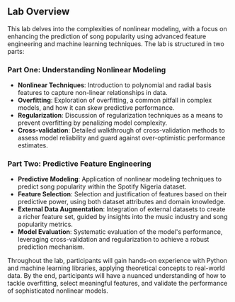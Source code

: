 ## Lab Overview

This lab delves into the complexities of nonlinear modeling, with a focus on enhancing the prediction of song popularity using advanced feature engineering and machine learning techniques. The lab is structured in two parts:

### Part One: Understanding Nonlinear Modeling
- **Nonlinear Techniques**: Introduction to polynomial and radial basis features to capture non-linear relationships in data.
- **Overfitting**: Exploration of overfitting, a common pitfall in complex models, and how it can skew predictive performance.
- **Regularization**: Discussion of regularization techniques as a means to prevent overfitting by penalizing model complexity.
- **Cross-validation**: Detailed walkthrough of cross-validation methods to assess model reliability and guard against over-optimistic performance estimates.

### Part Two: Predictive Feature Engineering
- **Predictive Modeling**: Application of nonlinear modeling techniques to predict song popularity within the Spotify Nigeria dataset.
- **Feature Selection**: Selection and justification of features based on their predictive power, using both dataset attributes and domain knowledge.
- **External Data Augmentation**: Integration of external datasets to create a richer feature set, guided by insights into the music industry and song popularity metrics.
- **Model Evaluation**: Systematic evaluation of the model's performance, leveraging cross-validation and regularization to achieve a robust prediction mechanism.

Throughout the lab, participants will gain hands-on experience with Python and machine learning libraries, applying theoretical concepts to real-world data. By the end, participants will have a nuanced understanding of how to tackle overfitting, select meaningful features, and validate the performance of sophisticated nonlinear models.
